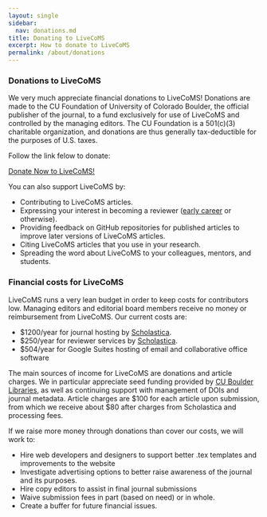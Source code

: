 ```yaml
---
layout: single
sidebar:
  nav: donations.md
title: Donating to LiveCoMS 
excerpt: How to donate to LiveCoMS
permalink: /about/donations
---
```


### Donations to LiveCoMS

  We very much appreciate financial donations to LiveCoMS! Donations
  are made to the CU Foundation of University of Colorado Boulder, the
  official publisher of the journal, to a fund exclusively for use of
  LiveCoMS and controlled by the managing editors. The CU Foundation
  is a 501(c)(3) charitable organization, and donations are thus
  generally tax-deductible for the purposes of U.S. taxes.
 
Follow the link felow to donate:

  <p><a href="https://giving.cu.edu/fund/living-journal-computational-molecular-science-support-fund" class="btn ">Donate Now to LiveCoMS!</a></p>

You can also support LiveCoMS by:
  * Contributing to LiveCoMS articles.
  * Expressing your interest in becoming a reviewer ([early career](/about/earlycareer) or otherwise).
  * Providing feedback on GitHub repositories for published articles to improve later versions of LiveCoMS articles.
  * Citing LiveCoMS articles that you use in your research.
  * Spreading the word about LiveCoMS to your colleagues, mentors, and students.


### Financial costs for LiveCoMS

LiveCoMS runs a very lean budget in order to keep costs for
contributors low.  Managing editors and editorial board members
receive no money or reimbursement from LiveCoMS.  Our current costs
are:

* $1200/year for journal hosting by [Scholastica](http://www.scholasticahq.com).
* $250/year for reviewer services by [Scholastica](http://www.scholasticahq.com).
* $504/year for Google Suites hosting of email and collaborative office software

The main sources of income for LiveCoMS are donations and article
charges. We in particular appreciate seed funding provided by [CU
Boulder Libraries](https://www.colorado.edu/libraries/), as well as continuing support with management of DOIs and journal metadata. Article charges are
$100 for each article upon submission, from which we receive about
$80 after charges from Scholastica and processing fees.

If we raise more money through donations than cover our costs, we will work to:
  * Hire web developers and designers to support better .tex templates and improvements to the website
  * Investigate advertising options to better raise awareness of the journal and its purposes. 
  * Hire copy editors to assist in final journal submissions
  * Waive submission fees in part (based on need) or in whole.
  * Create a buffer for future financial issues.
